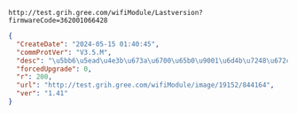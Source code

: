 `http://test.grih.gree.com/wifiModule/Lastversion?firmwareCode=362001066428`

```json
{
  "CreateDate": "2024-05-15 01:40:45",
  "commProtVer": "V3.5.M",
  "desc": "\u5bb6\u5ead\u4e3b\u673a\u6700\u65b0\u9001\u6d4b\u7248\u672c\uff0c\u8d1f\u8d23\u4eba\uff1a\u4ee3\u660e\u822a",
  "forcedUpgrade": 0,
  "r": 200,
  "url": "http://test.grih.gree.com/wifiModule/image/19152/844164",
  "ver": "1.41"
}
```